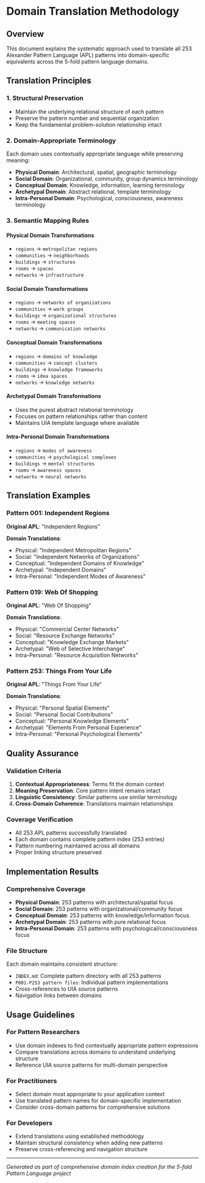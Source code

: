 # Domain Translation Methodology

## Overview

This document explains the systematic approach used to translate all 253 Alexander Pattern Language (APL) patterns into domain-specific equivalents across the 5-fold pattern language domains.

## Translation Principles

### 1. Structural Preservation
- Maintain the underlying relational structure of each pattern
- Preserve the pattern number and sequential organization
- Keep the fundamental problem-solution relationship intact

### 2. Domain-Appropriate Terminology
Each domain uses contextually appropriate language while preserving meaning:

- **Physical Domain**: Architectural, spatial, geographic terminology
- **Social Domain**: Organizational, community, group dynamics terminology  
- **Conceptual Domain**: Knowledge, information, learning terminology
- **Archetypal Domain**: Abstract relational, template terminology
- **Intra-Personal Domain**: Psychological, consciousness, awareness terminology

### 3. Semantic Mapping Rules

#### Physical Domain Transformations
- `regions` → `metropolitan regions`
- `communities` → `neighborhoods` 
- `buildings` → `structures`
- `rooms` → `spaces`
- `networks` → `infrastructure`

#### Social Domain Transformations  
- `regions` → `networks of organizations`
- `communities` → `work groups`
- `buildings` → `organizational structures`
- `rooms` → `meeting spaces`
- `networks` → `communication networks`

#### Conceptual Domain Transformations
- `regions` → `domains of knowledge`
- `communities` → `concept clusters`  
- `buildings` → `knowledge frameworks`
- `rooms` → `idea spaces`
- `networks` → `knowledge networks`

#### Archetypal Domain Transformations
- Uses the purest abstract relational terminology
- Focuses on pattern relationships rather than content
- Maintains UIA template language where available

#### Intra-Personal Domain Transformations
- `regions` → `modes of awareness`
- `communities` → `psychological complexes`
- `buildings` → `mental structures` 
- `rooms` → `awareness spaces`
- `networks` → `neural networks`

## Translation Examples

### Pattern 001: Independent Regions

**Original APL**: "Independent Regions" 

**Domain Translations**:
- Physical: "Independent Metropolitan Regions"
- Social: "Independent Networks of Organizations"  
- Conceptual: "Independent Domains of Knowledge"
- Archetypal: "Independent Domains"
- Intra-Personal: "Independent Modes of Awareness"

### Pattern 019: Web Of Shopping

**Original APL**: "Web Of Shopping"

**Domain Translations**:
- Physical: "Commercial Center Networks"
- Social: "Resource Exchange Networks"
- Conceptual: "Knowledge Exchange Markets"  
- Archetypal: "Web of Selective Interchange"
- Intra-Personal: "Resource Acquisition Networks"

### Pattern 253: Things From Your Life

**Original APL**: "Things From Your Life"

**Domain Translations**:
- Physical: "Personal Spatial Elements"
- Social: "Personal Social Contributions"
- Conceptual: "Personal Knowledge Elements"
- Archetypal: "Elements From Personal Experience"  
- Intra-Personal: "Personal Psychological Elements"

## Quality Assurance

### Validation Criteria
1. **Contextual Appropriateness**: Terms fit the domain context
2. **Meaning Preservation**: Core pattern intent remains intact
3. **Linguistic Consistency**: Similar patterns use similar terminology
4. **Cross-Domain Coherence**: Translations maintain relationships

### Coverage Verification
- All 253 APL patterns successfully translated
- Each domain contains complete pattern index (253 entries)
- Pattern numbering maintained across all domains
- Proper linking structure preserved

## Implementation Results

### Comprehensive Coverage
- **Physical Domain**: 253 patterns with architectural/spatial focus
- **Social Domain**: 253 patterns with organizational/community focus  
- **Conceptual Domain**: 253 patterns with knowledge/information focus
- **Archetypal Domain**: 253 patterns with pure relational focus
- **Intra-Personal Domain**: 253 patterns with psychological/consciousness focus

### File Structure
Each domain maintains consistent structure:
- `INDEX.md`: Complete pattern directory with all 253 patterns
- `P001-P253 pattern files`: Individual pattern implementations
- Cross-references to UIA source patterns
- Navigation links between domains

## Usage Guidelines

### For Pattern Researchers
- Use domain indexes to find contextually appropriate pattern expressions
- Compare translations across domains to understand underlying structure
- Reference UIA source patterns for multi-domain perspective

### For Practitioners  
- Select domain most appropriate to your application context
- Use translated pattern names for domain-specific implementation
- Consider cross-domain patterns for comprehensive solutions

### For Developers
- Extend translations using established methodology
- Maintain structural consistency when adding new patterns
- Preserve cross-referencing and navigation structure

---

*Generated as part of comprehensive domain index creation for the 5-fold Pattern Language project*